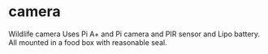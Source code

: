 # camera
Wildlife camera
Uses Pi A+ and Pi camera and PIR sensor and Lipo battery.
All mounted in a food box with reasonable seal.

